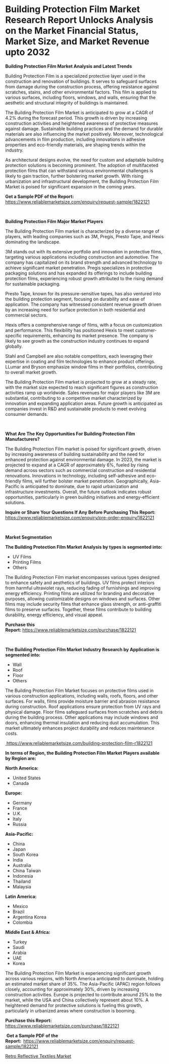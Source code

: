 <p><h1>Building Protection Film Market Research Report Unlocks Analysis on the Market Financial Status, Market Size, and Market Revenue upto 2032</h1></p><p><strong>Building Protection Film Market Analysis and Latest Trends</strong></p>
<p><p>Building Protection Film is a specialized protective layer used in the construction and renovation of buildings. It serves to safeguard surfaces from damage during the construction process, offering resistance against scratches, stains, and other environmental factors. This film is applied to various surfaces, including floors, windows, and walls, ensuring that the aesthetic and structural integrity of buildings is maintained.</p><p>The Building Protection Film Market is anticipated to grow at a CAGR of 4.2% during the forecast period. This growth is driven by increasing construction activities and heightened awareness of protective measures against damage. Sustainable building practices and the demand for durable materials are also influencing the market positively. Moreover, technological advancements in film production, including innovations in adhesive properties and eco-friendly materials, are shaping trends within the industry. </p><p>As architectural designs evolve, the need for custom and adaptable building protection solutions is becoming prominent. The adoption of multifaceted protection films that can withstand various environmental challenges is likely to gain traction, further bolstering market growth. With rising urbanization and infrastructural development, the Building Protection Film Market is poised for significant expansion in the coming years.</p></p>
<p><strong>Get a Sample PDF of the Report:&nbsp;</strong> <a href="https://www.reliablemarketsize.com/enquiry/request-sample/1822121?utm_campaign=3112&utm_medium=2&utm_source=Github&utm_content=ia&utm_term=03042025&utm_id=building-protection-film">https://www.reliablemarketsize.com/enquiry/request-sample/1822121</a></p>
<p>&nbsp;</p>
<p><strong>Building Protection Film Major Market Players</strong></p>
<p><p>The Building Protection Film market is characterized by a diverse range of players, with leading companies such as 3M, Pregis, Presto Tape, and Hexis dominating the landscape. </p><p>3M stands out with its extensive portfolio and innovation in protective films, targeting various applications including construction and automotive. The company has capitalized on its brand strength and advanced technology to achieve significant market penetration. Pregis specializes in protective packaging solutions and has expanded its offerings to include building protection films, experiencing robust growth attributed to the rising demand for sustainable packaging.</p><p>Presto Tape, known for its pressure-sensitive tapes, has also ventured into the building protection segment, focusing on durability and ease of application. The company has witnessed consistent revenue growth driven by an increasing need for surface protection in both residential and commercial sectors.</p><p>Hexis offers a comprehensive range of films, with a focus on customization and performance. This flexibility has positioned Hexis to meet customer-specific requirements, enhancing its market presence. The company is likely to see growth as the construction industry continues to expand globally.</p><p>Stahl and Campbell are also notable competitors, each leveraging their expertise in coating and film technologies to enhance product offerings. LLumar and Bryson emphasize window films in their portfolios, contributing to overall market growth.</p><p>The Building Protection Film market is projected to grow at a steady rate, with the market size expected to reach significant figures as construction activities ramp up worldwide. Sales revenues for major players like 3M are substantial, contributing to a competitive market characterized by innovation and expanding application areas. Future growth is anticipated as companies invest in R&D and sustainable products to meet evolving consumer demands.</p></p>
<p>&nbsp;</p>
<p><strong>What Are The Key Opportunities For Building Protection Film Manufacturers?</strong></p>
<p><p>The Building Protection Film market is poised for significant growth, driven by increasing awareness of building sustainability and the need for enhanced protection against environmental damage. In 2023, the market is projected to expand at a CAGR of approximately 6%, fueled by rising demand across sectors such as commercial construction and residential renovations. Innovations in technology, including self-adhesive and eco-friendly films, will further bolster market penetration. Geographically, Asia-Pacific is anticipated to dominate, due to rapid urbanization and infrastructure investments. Overall, the future outlook indicates robust opportunities, particularly in green building initiatives and energy-efficient solutions.</p></p>
<p><strong>Inquire or Share Your Questions If Any Before Purchasing This Report:</strong> <a href="https://www.reliablemarketsize.com/enquiry/pre-order-enquiry/1822121?utm_campaign=3112&utm_medium=2&utm_source=Github&utm_content=ia&utm_term=03042025&utm_id=building-protection-film">https://www.reliablemarketsize.com/enquiry/pre-order-enquiry/1822121</a></p>
<p>&nbsp;</p>
<p><strong>Market Segmentation</strong></p>
<p><strong>The Building Protection Film Market Analysis by types is segmented into:</strong></p>
<p><ul><li>UV Films</li><li>Printing Films</li><li>Others</li></ul></p>
<p><p>The Building Protection Film market encompasses various types designed to enhance safety and aesthetics of buildings. UV films protect interiors from harmful ultraviolet rays, reducing fading of furnishings and improving energy efficiency. Printing films are utilized for branding and decorative purposes, allowing customizable designs on windows and surfaces. Other films may include security films that enhance glass strength, or anti-graffiti films to preserve surfaces. Together, these films contribute to building durability, energy efficiency, and visual appeal.</p></p>
<p><strong>Purchase this Report:&nbsp;</strong><a href="https://www.reliablemarketsize.com/purchase/1822121?utm_campaign=3112&utm_medium=2&utm_source=Github&utm_content=ia&utm_term=03042025&utm_id=building-protection-film">https://www.reliablemarketsize.com/purchase/1822121</a></p>
<p>&nbsp;</p>
<p><strong>The Building Protection Film Market Industry Research by Application is segmented into:</strong></p>
<p><ul><li>Wall</li><li>Roof</li><li>Floor</li><li>Others</li></ul></p>
<p><p>The Building Protection Film Market focuses on protective films used in various construction applications, including walls, roofs, floors, and other surfaces. For walls, films provide moisture barrier and abrasion resistance during construction. Roof applications ensure protection from UV rays and physical damage. Floor films safeguard surfaces from scratches and debris during the building process. Other applications may include windows and doors, enhancing thermal insulation and reducing dust accumulation. This market ultimately enhances project durability and reduces maintenance costs.</p></p>
<p><a href="https://www.reliablemarketsize.com/building-protection-film-r1822121?utm_campaign=3112&utm_medium=2&utm_source=Github&utm_content=ia&utm_term=03042025&utm_id=building-protection-film">&nbsp;https://www.reliablemarketsize.com/building-protection-film-r1822121</a></p>
<p><strong>In terms of Region, the Building Protection Film Market Players available by Region are:</strong></p>
<p>
    <p> <strong> North America: </strong>
        <ul>
            <li>United States</li>
            <li>Canada</li>
        </ul>
        </p> 
    <p> <strong> Europe: </strong>
        <ul>
            <li>Germany</li>
            <li>France</li>
            <li>U.K.</li>
            <li>Italy</li>
            <li>Russia</li>
        </ul>
        </p> 
    <p> <strong> Asia-Pacific: </strong>
        <ul>
            <li>China</li>
            <li>Japan</li>
            <li>South Korea</li>
            <li>India</li>
            <li>Australia</li>
            <li>China Taiwan</li>
            <li>Indonesia</li>
            <li>Thailand</li>
            <li>Malaysia</li>
        </ul>
        </p> 
    <p> <strong> Latin America: </strong>
        <ul>
            <li>Mexico</li>
            <li>Brazil</li>
            <li>Argentina Korea</li>
            <li>Colombia</li>
        </ul>
        </p> 
    <p> <strong> Middle East & Africa: </strong>
        <ul>
            <li>Turkey</li>
            <li>Saudi</li>
            <li>Arabia</li>
            <li>UAE</li>
            <li>Korea</li>
        </ul>
    </p>
    </p>
<p><p>The Building Protection Film Market is experiencing significant growth across various regions, with North America anticipated to dominate, holding an estimated market share of 35%. The Asia-Pacific (APAC) region follows closely, accounting for approximately 30%, driven by increasing construction activities. Europe is projected to contribute around 25% to the market, while the USA and China collectively represent about 10%. A heightened demand for protective solutions is fueling this growth, particularly in urbanized areas where construction is booming.</p></p>
<p><strong>Purchase this Report: </strong><a href="https://www.reliablemarketsize.com/purchase/1822121?utm_campaign=3112&utm_medium=2&utm_source=Github&utm_content=ia&utm_term=03042025&utm_id=building-protection-film">https://www.reliablemarketsize.com/purchase/1822121</a></p>
<p>&nbsp;<strong>Get a Sample PDF of the Report:&nbsp;&nbsp;</strong><a href="https://www.reliablemarketsize.com/enquiry/request-sample/1822121?utm_campaign=3112&utm_medium=2&utm_source=Github&utm_content=ia&utm_term=03042025&utm_id=building-protection-film">https://www.reliablemarketsize.com/enquiry/request-sample/1822121</a></p>
<p><strong></strong></p>
<p><p><a href="https://github.com/awalinfucci/Market-Research-Report-List-1/blob/main/retro-reflective-textiles-market.md?utm_campaign=3112&utm_medium=2&utm_source=Github&utm_content=ia&utm_term=03042025&utm_id=building-protection-film">Retro Reflective Textiles Market</a></p></p>